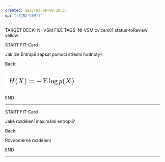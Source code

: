 ```yaml
---
created: 2025-03-06T09:20:35
up: "[[📖NI-VSM]]"
---
```


TARGET DECK: NI-VSM
FILE TAGS: NI-VSM cviceni01 status-toReview yellow



START
FIT-Card

Jak lze Entropii zapsat pomocí střední hodnoty?

Back:

![](../../../Assets/Pasted%20image%2020250318105903.png)
<!--ID: 1746518365066-->
END

---


START
FIT-Card

Jaké rozdělení maximální entropii?

Back:

Rovnoměrné rozdělení 
<!--ID: 1746518365068-->
END

---
